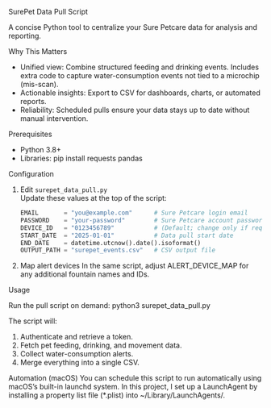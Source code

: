 SurePet Data Pull Script

A concise Python tool to centralize your Sure Petcare data for analysis and reporting.

Why This Matters

- Unified view: Combine structured feeding and drinking events. Includes extra code to capture water-consumption events not tied to a microchip (mis-scan).
- Actionable insights: Export to CSV for dashboards, charts, or automated reports.
- Reliability: Scheduled pulls ensure your data stays up to date without manual intervention.

Prerequisites

- Python 3.8+
- Libraries:
  pip install requests pandas

Configuration

1. Edit `surepet_data_pull.py`  
   Update these values at the top of the script:

   ```python
   EMAIL       = "you@example.com"      # Sure Petcare login email
   PASSWORD    = "your-password"        # Sure Petcare account password
   DEVICE_ID   = "0123456789"           # (Default; change only if required)
   START_DATE  = "2025-01-01"           # Data pull start date
   END_DATE    = datetime.utcnow().date().isoformat()
   OUTPUT_PATH = "surepet_events.csv"   # CSV output file

3. Map alert devices
   In the same script, adjust ALERT_DEVICE_MAP for any additional fountain names and IDs.

Usage

Run the pull script on demand:
python3 surepet_data_pull.py

The script will:
1. Authenticate and retrieve a token.
2. Fetch pet feeding, drinking, and movement data.
3. Collect water-consumption alerts.
4. Merge everything into a single CSV.

Automation (macOS)
You can schedule this script to run automatically using macOS’s built-in launchd system. In this project, I set up a LaunchAgent by installing a property list file (*.plist) into ~/Library/LaunchAgents/.
